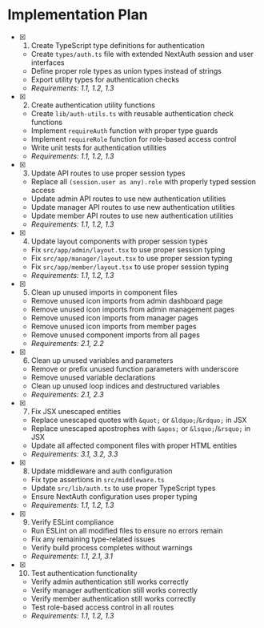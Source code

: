 # Implementation Plan

- [x] 1. Create TypeScript type definitions for authentication





  - Create `types/auth.ts` file with extended NextAuth session and user interfaces
  - Define proper role types as union types instead of strings
  - Export utility types for authentication checks
  - _Requirements: 1.1, 1.2, 1.3_

- [x] 2. Create authentication utility functions





  - Create `lib/auth-utils.ts` with reusable authentication check functions
  - Implement `requireAuth` function with proper type guards
  - Implement `requireRole` function for role-based access control
  - Write unit tests for authentication utilities
  - _Requirements: 1.1, 1.2, 1.3_

- [x] 3. Update API routes to use proper session types












  - Replace all `(session.user as any).role` with properly typed session access
  - Update admin API routes to use new authentication utilities
  - Update manager API routes to use new authentication utilities
  - Update member API routes to use new authentication utilities
  - _Requirements: 1.1, 1.2, 1.3_

- [x] 4. Update layout components with proper session types





  - Fix `src/app/admin/layout.tsx` to use proper session typing
  - Fix `src/app/manager/layout.tsx` to use proper session typing
  - Fix `src/app/member/layout.tsx` to use proper session typing
  - _Requirements: 1.1, 1.2, 1.3_

- [x] 5. Clean up unused imports in component files





  - Remove unused icon imports from admin dashboard page
  - Remove unused icon imports from admin management pages
  - Remove unused icon imports from manager pages
  - Remove unused icon imports from member pages
  - Remove unused component imports from all pages
  - _Requirements: 2.1, 2.2_

- [x] 6. Clean up unused variables and parameters
  - Remove or prefix unused function parameters with underscore
  - Remove unused variable declarations
  - Clean up unused loop indices and destructured variables
  - _Requirements: 2.1, 2.3_

- [x] 7. Fix JSX unescaped entities









  - Replace unescaped quotes with `&quot;` or `&ldquo;`/`&rdquo;` in JSX
  - Replace unescaped apostrophes with `&apos;` or `&lsquo;`/`&rsquo;` in JSX
  - Update all affected component files with proper HTML entities
  - _Requirements: 3.1, 3.2, 3.3_

- [x] 8. Update middleware and auth configuration





  - Fix type assertions in `src/middleware.ts`
  - Update `src/lib/auth.ts` to use proper TypeScript types
  - Ensure NextAuth configuration uses proper typing
  - _Requirements: 1.1, 1.2, 1.3_

- [x] 9. Verify ESLint compliance









  - Run ESLint on all modified files to ensure no errors remain
  - Fix any remaining type-related issues
  - Verify build process completes without warnings
  - _Requirements: 1.1, 2.1, 3.1_

- [x] 10. Test authentication functionality









  - Verify admin authentication still works correctly
  - Verify manager authentication still works correctly
  - Verify member authentication still works correctly
  - Test role-based access control in all routes
  - _Requirements: 1.1, 1.2, 1.3_